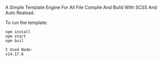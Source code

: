 
A Simple Template Engine For All File Compile And Build With SCSS And Auto Reaload. 

To run the template:

```
npm install
npm start
npm buil
```

```
I Used Node:
v14.17.6
```
